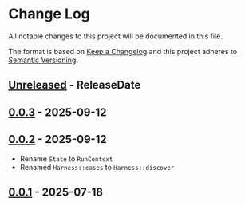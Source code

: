 # Change Log
All notable changes to this project will be documented in this file.

The format is based on [Keep a Changelog](https://keepachangelog.com/)
and this project adheres to [Semantic Versioning](https://semver.org/).

<!-- next-header -->
## [Unreleased] - ReleaseDate

## [0.0.3] - 2025-09-12

## [0.0.2] - 2025-09-12

- Rename `State` to `RunContext`
- Renamed `Harness::cases` to `Harness::discover`

## [0.0.1] - 2025-07-18

<!-- next-url -->
[Unreleased]: https://github.com/epage/pytest-rs/compare/libtest2-mimic-v0.0.3...HEAD
[0.0.3]: https://github.com/epage/pytest-rs/compare/libtest2-mimic-v0.0.2...libtest2-mimic-v0.0.3
[0.0.2]: https://github.com/epage/pytest-rs/compare/libtest2-mimic-v0.0.1...libtest2-mimic-v0.0.2
[0.0.1]: https://github.com/rust-cli/argfile/compare/4c90b451737fda8cdb965a665d86d5a5ba06a9b4...libtest2-mimic-v0.0.1
